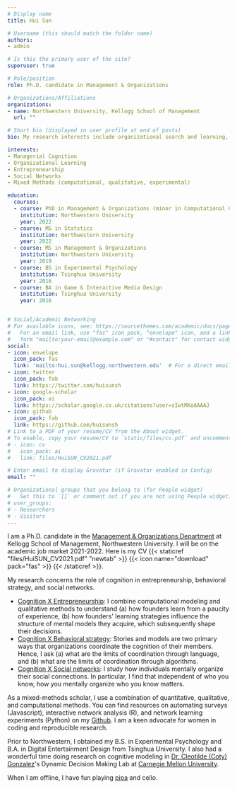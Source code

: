 ```yaml
---
# Display name
title: Hui Sun

# Username (this should match the folder name)
authors:
- admin

# Is this the primary user of the site?
superuser: true

# Role/position
role: Ph.D. candidate in Management & Organizations

# Organizations/Affiliations
organizations:
- name: Northwestern University, Kellogg School of Management
  url: ""

# Short bio (displayed in user profile at end of posts)
bio: My research interests include organizational search and learning, cognitive science, and social networks. I use a mix of qualitative data, computational modeling, and experiments.

interests:
- Managerial Cognition
- Organizational Learning
- Entrepreneurship
- Social Networks
- Mixed Methods (computational, qualitative, experimental)

education:
  courses:
  - course: PhD in Management & Organizations (minor in Computational Cognitive Science)
    institution: Northwestern University
    year: 2022
  - course: MS in Statstics
    institution: Northwestern University
    year: 2022
  - course: MS in Management & Organizations
    institution: Northwestern University
    year: 2019
  - course: BS in Experimental Psychology
    institution: Tsinghua University
    year: 2016
  - course: BA in Game & Interactive Media Design
    institution: Tsinghua University
    year: 2016


# Social/Academic Networking
# For available icons, see: https://sourcethemes.com/academic/docs/page-builder/#icons
#   For an email link, use "fas" icon pack, "envelope" icon, and a link in the
#   form "mailto:your-email@example.com" or "#contact" for contact widget.
social:
- icon: envelope
  icon_pack: fas
  link: 'mailto:hui.sun@kellogg.northwestern.edu'  # For a direct email link, use "mailto:test@example.org".
- icon: twitter
  icon_pack: fab
  link: https://twitter.com/huisunsh
- icon: google-scholar
  icon_pack: ai
  link: https://scholar.google.co.uk/citations?user=sIwtMXoAAAAJ
- icon: github
  icon_pack: fab
  link: https://github.com/huisunsh
# Link to a PDF of your resume/CV from the About widget.
# To enable, copy your resume/CV to `static/files/cv.pdf` and uncomment the lines below.
# - icon: cv
#   icon_pack: ai
#   link: files/HuiSUN_CV2021.pdf

# Enter email to display Gravatar (if Gravatar enabled in Config)
email: ""

# Organizational groups that you belong to (for People widget)
#   Set this to `[]` or comment out if you are not using People widget.
# user_groups:
# - Researchers
# - Visitors
---
```


I am a Ph.D. candidate in the [Management & Organizations Department](https://www.kellogg.northwestern.edu/faculty/academics/management-and-organizations.aspx) at Kellogg School of Management, Northwestern University. I will be on the academic job market 2021-2022. Here is my CV {{< staticref "files/HuiSUN_CV2021.pdf" "newtab" >}} {{< icon name="download" pack="fas" >}} {{< /staticref >}}.

My research concerns the role of cognition in entrepreneurship, behavioral strategy, and social networks.

- <u>Cognition X Entrepreneurship</u>: I combine computational modeling and qualitative methods to understand (a) how founders learn from a paucity of experience, (b) how founders' learning strategies influence the structure of mental models they acquire, which subsequently shape their decisions.
- <u>Cognition X Behavioral strategy</u>: Stories and models are two primary ways that organizations coordinate the cognition of their members. Hence, I ask (a) what are the limits of coordination through language, and (b) what are the limits of coordination through algorithms.
- <u>Cognition X Social networks</u>: I study how individuals mentally organize their social connections. In particular, I find that independent of who you know, how you mentally organize who you know matters. 

As a mixed-methods scholar, I use a combination of quantitative, qualitative, and computational methods. You can find resources on automating surveys (Javascript), interactive network analysis (R), and network learning experiments (Python) on my [Github](https://github.com/huisunsh). I am a keen advocate for women in coding and reproducible research.

Prior to Northwestern, I obtained my B.S. in Experimental Psychology and B.A. in Digital Entertainment Design from Tsinghua University. I also had a wonderful time doing research on cognitive modeling in [Dr. Cleotilde (Coty) Gonzalez](https://www.cmu.edu/dietrich/sds/people/faculty/cleotilde-gonzalez.html)'s Dynamic Decision Making Lab at [Carnegie Mellon University](https://www.cmu.edu/).

When I am offline, I have fun playing [pipa](https://en.wikipedia.org/wiki/Pipa) and cello.
